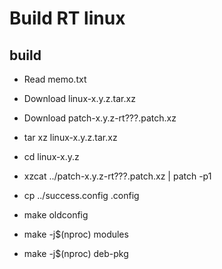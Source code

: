# Build RT linux

## build

- Read memo.txt
- Download linux-x.y.z.tar.xz
- Download patch-x.y.z-rt???.patch.xz

- tar xz linux-x.y.z.tar.xz
- cd linux-x.y.z
- xzcat ../patch-x.y.z-rt???.patch.xz | patch -p1
- cp ../success.config .config
- make oldconfig
- make -j$(nproc) modules
- make -j$(nproc) deb-pkg
